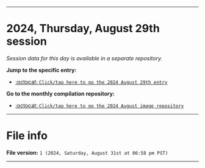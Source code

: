 
***

# 2024, Thursday, August 29th session

_Session data for this day is available in a separate repository._

**Jump to the specific entry:**

- [:octocat: `Click/tap here to go the 2024 August 29th entry`](https://github.com/seanpm2001/SeansLifeArchive_Images_MotorWorld_CarFactory_Y2024_V8/tree/SeansLifeArchive_Images_MotorWorld_CarFactory_Y2024_V8_Main-dev/2024/08_August/29/)

**Go to the monthly compilation repository:**

- [:octocat: `Click/tap here to go the 2024 August image repository`](https://github.com/seanpm2001/SeansLifeArchive_Images_MotorWorld_CarFactory_Y2024_V8/)

***

# File info

**File version:** `1 (2024, Saturday, August 31st at 06:58 pm PST)`

***
